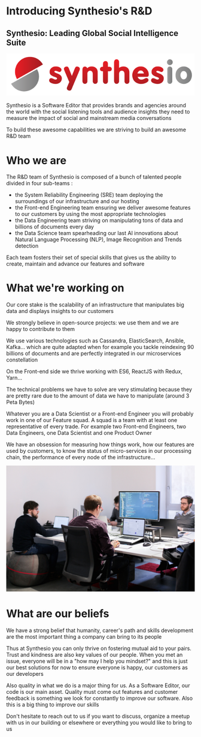#
# Introducing Synthesio&#39;s R&amp;D

##
## Synthesio: Leading Global Social Intelligence Suite

 ![](images/introducing-synthesio-1.png)

Synthesio is a Software Editor that provides brands and agencies around the world with the social listening tools and audience insights they need to measure the impact of social and mainstream media conversations

To build these awesome capabilities we are striving to build an awesome R&amp;D team

###
# Who we are

The R&amp;D team of Synthesio is composed of a bunch of talented people divided in four sub-teams :

- the System Reliability Engineering (SRE) team deploying the surroundings of our infrastructure and our hosting
- the Front-end Engineering team ensuring we deliver awesome features to our customers by using the most appropriate technologies
- the Data Engineering team striving on manipulating tons of data and billions of documents every day
- the Data Science team spearheading our last AI innovations about Natural Language Processing (NLP), Image Recognition and Trends detection

Each team fosters their set of special skills that gives us the ability to create, maintain and advance our features and software

###
# What we&#39;re working on

Our core stake is the scalability of an infrastructure that manipulates big data and displays insights to our customers

We strongly believe in open-source projects: we use them and we are happy to contribute to them

We use various technologies such as Cassandra, ElasticSearch, Ansible, Kafka… which are quite adapted when for example you tackle reindexing 90 billions of documents and are perfectly integrated in our microservices constellation

On the Front-end side we thrive working with ES6, ReactJS with Redux, Yarn…

The technical problems we have to solve are very stimulating because they are pretty rare due to the amount of data we have to manipulate (around 3 Peta Bytes)

Whatever you are a Data Scientist or a Front-end Engineer you will probably work in one of our Feature squad. A squad is a team with at least one representative of every trade. For example two Front-end Engineers, two Data Engineers, one Data Scientist and one Product Owner

We have an obsession for measuring how things work, how our features are used by customers, to know the status of micro-services in our processing chain, the performance of every node of the infrastructure…

  ![](images/introducing-synthesio-2.jpg)

###
# What are our beliefs

We have a strong belief that humanity, career&#39;s path and skills development are the most important thing a company can bring to its people

Thus at Synthesio you can only thrive on fostering mutual aid to your pairs. Trust and kindness are also key values of our people. When you met an issue, everyone will be in a &quot;how may I help you mindset?&quot; and this is just our best solutions for now to ensure everyone is happy, our customers as our developers

Also quality in what we do is a major thing for us. As a Software Editor, our code is our main asset. Quality must come out features and customer feedback is something we look for constantly to improve our software. Also this is a big thing to improve our skills

Don&#39;t hesitate to reach out to us if you want to discuss, organize a meetup with us in our building or elsewhere or everything you would like to bring to us